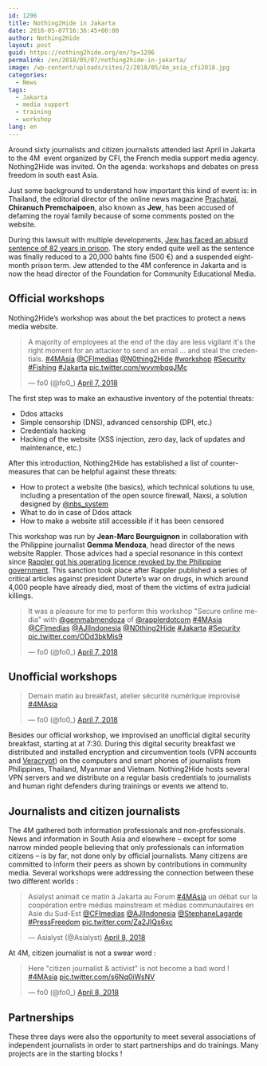 ```yaml
---
id: 1296
title: Nothing2Hide in Jakarta
date: 2018-05-07T16:36:45+00:00
author: Nothing2Hide
layout: post
guid: https://nothing2hide.org/en/?p=1296
permalink: /en/2018/05/07/nothing2hide-in-jakarta/
image: /wp-content/uploads/sites/2/2018/05/4m_asia_cfi2018.jpg
categories:
  - News
tags:
  - Jakarta
  - media support
  - training
  - workshop
lang: en
---
```

Around sixty journalists and citizen journalists attended last April in Jakarta  to the 4M  event organized by CFI, the French media support media agency. Nothing2Hide was invited. On the agenda: workshops and debates on press freedom in south east Asia.<!--more-->

Just some background to understand how important this kind of event is: in Thailand, the editorial director of the online news magazine [Prachatai](https://www.prachatai.com/english/), **Chiranuch Premchaipoen**, also known as **Jew**, has been accused of defaming the royal family because of some comments posted on the website.

During this lawsuit with multiple developments, [Jew has faced an absurd sentence of 82 years in prison](https://rsf.org/en/news/website-editor-facing-possible-combined-sentence-82-years-prison). The story ended quite well as the sentence was finally reduced to a 20,000 bahts fine (500 €) and a suspended eight-month prison term. Jew attended to the 4M conference in Jakarta and is now the head director of the Foundation for Community Educational Media.

## Official workshops

Nothing2Hide&rsquo;s workshop was about the bet practices to protect a news media website.

<blockquote class="twitter-tweet" data-width="525" data-dnt="true">
  <p lang="en" dir="ltr">
    A majority of employees at the end of the day are less vigilant it's the right moment for an attacker to send an email &#8230; and steal the credentials. <a href="https://twitter.com/hashtag/4MAsia?src=hash&ref_src=twsrc%5Etfw">#4MAsia</a> <a href="https://twitter.com/CFImedias?ref_src=twsrc%5Etfw">@CFImedias</a> <a href="https://twitter.com/N0thing2Hide?ref_src=twsrc%5Etfw">@N0thing2Hide</a> <a href="https://twitter.com/hashtag/workshop?src=hash&ref_src=twsrc%5Etfw">#workshop</a> <a href="https://twitter.com/hashtag/Security?src=hash&ref_src=twsrc%5Etfw">#Security</a> <a href="https://twitter.com/hashtag/Fishing?src=hash&ref_src=twsrc%5Etfw">#Fishing</a> <a href="https://twitter.com/hashtag/Jakarta?src=hash&ref_src=twsrc%5Etfw">#Jakarta</a> <a href="https://t.co/wyvmbqqJMc">pic.twitter.com/wyvmbqqJMc</a>
  </p>
  
  <p>
    &mdash; fo0 (@fo0_) <a href="https://twitter.com/fo0_/status/982769823284215808?ref_src=twsrc%5Etfw">April 7, 2018</a>
  </p>
</blockquote>



The first step was to make an exhaustive inventory of the potential threats:

  * Ddos attacks
  * Simple censorship (DNS), advanced censorship (DPI, etc.)
  * Credentials hacking
  * Hacking of the website (XSS injection, zero day, lack of updates and maintenance, etc.)

After this introduction, Nothing2Hide has established a list of counter-measures that can be helpful against these threats:

  * How to protect a website (the basics), which technical solutions tu use, including a presentation of the open source firewall, Naxsi, a solution designed by [@nbs_system](https://twitter.com/@nbs_system)
  * What to do in case of Ddos attack
  * How to make a website still accessible if it has been censored

This workshop was run by **Jean-Marc Bourguignon** in collaboration with the Philippine journalist **Gemma Mendoza**, head director of the news website Rappler. Those advices had a special resonance in this context since [Rappler got his operating licence revoked by the Philippine government](https://rsf.org/en/news/philippine-government-attacks-leading-news-website-rappler). This sanction took place after Rappler published a series of critical articles against president Duterte&rsquo;s war on drugs, in which around 4,000 people have already died, most of them the victims of extra judicial killings.

<blockquote class="twitter-tweet" data-width="525" data-dnt="true">
  <p lang="en" dir="ltr">
    It was a pleasure for me to perform this workshop "Secure online media" with <a href="https://twitter.com/gemmabmendoza?ref_src=twsrc%5Etfw">@gemmabmendoza</a> of <a href="https://twitter.com/rapplerdotcom?ref_src=twsrc%5Etfw">@rapplerdotcom</a> <a href="https://twitter.com/hashtag/4MAsia?src=hash&ref_src=twsrc%5Etfw">#4MAsia</a> <a href="https://twitter.com/CFImedias?ref_src=twsrc%5Etfw">@CFImedias</a> <a href="https://twitter.com/AJIIndonesia?ref_src=twsrc%5Etfw">@AJIIndonesia</a> <a href="https://twitter.com/N0thing2Hide?ref_src=twsrc%5Etfw">@N0thing2Hide</a> <a href="https://twitter.com/hashtag/Jakarta?src=hash&ref_src=twsrc%5Etfw">#Jakarta</a> <a href="https://twitter.com/hashtag/Security?src=hash&ref_src=twsrc%5Etfw">#Security</a> <a href="https://t.co/ODd3bkMis9">pic.twitter.com/ODd3bkMis9</a>
  </p>
  
  <p>
    &mdash; fo0 (@fo0_) <a href="https://twitter.com/fo0_/status/982762422317604864?ref_src=twsrc%5Etfw">April 7, 2018</a>
  </p>
</blockquote>



## Unofficial workshops

<blockquote class="twitter-tweet" data-width="525" data-dnt="true">
  <p lang="fr" dir="ltr">
    Demain matin au breakfast, atelier sécurité numérique improvisé <a href="https://twitter.com/hashtag/4MAsia?src=hash&ref_src=twsrc%5Etfw">#4MAsia</a>
  </p>
  
  <p>
    &mdash; fo0 (@fo0_) <a href="https://twitter.com/fo0_/status/982660818117394443?ref_src=twsrc%5Etfw">April 7, 2018</a>
  </p>
</blockquote>



Besides our official workshop, we improvised an unofficial digital security breakfast, starting at at 7:30. During this digital security breakfast we distributed and installed encryption and circumvention tools (VPN accounts and [Veracrypt](https://www.veracrypt.fr/en/Home.html)) on the computers and smart phones of journalists from Philippines, Thailand, Myanmar and Vietnam. Nothing2Hide hosts several VPN servers and we distribute on a regular basis credentials to journalists and human right defenders during trainings or events we attend to.

## Journalists and citizen journalists

The 4M gathered both information professionals and non-professionals. News and information in South Asia and elsewhere &#8211; except for some narrow minded people believing that only professionals can information citizens &#8211; is by far, not done only by official journalists. Many citizens are committed to inform their peers as shown by contributions in community media. Several workshops were addressing the connection between these two different worlds :

<blockquote class="twitter-tweet" data-width="525" data-dnt="true">
  <p lang="fr" dir="ltr">
    Asialyst animait ce matin à Jakarta au Forum <a href="https://twitter.com/hashtag/4MAsia?src=hash&ref_src=twsrc%5Etfw">#4MAsia</a> un débat sur la coopération entre médias mainstream et médias communautaires en Asie du Sud-Est <a href="https://twitter.com/CFImedias?ref_src=twsrc%5Etfw">@CFImedias</a> <a href="https://twitter.com/AJIIndonesia?ref_src=twsrc%5Etfw">@AJIIndonesia</a> <a href="https://twitter.com/StephaneLagarde?ref_src=twsrc%5Etfw">@StephaneLagarde</a> <a href="https://twitter.com/hashtag/PressFreedom?src=hash&ref_src=twsrc%5Etfw">#PressFreedom</a> <a href="https://t.co/Za2JIQs6xc">pic.twitter.com/Za2JIQs6xc</a>
  </p>
  
  <p>
    &mdash; Asialyst (@Asialyst) <a href="https://twitter.com/Asialyst/status/982845436363968512?ref_src=twsrc%5Etfw">April 8, 2018</a>
  </p>
</blockquote>



At 4M, citizen journalist is not a swear word :

<blockquote class="twitter-tweet" data-width="525" data-dnt="true">
  <p lang="en" dir="ltr">
    Here "citizen journalist & activist" is not become a bad word ! <a href="https://twitter.com/hashtag/4MAsia?src=hash&ref_src=twsrc%5Etfw">#4MAsia</a> <a href="https://t.co/s6Nq0iWsNV">pic.twitter.com/s6Nq0iWsNV</a>
  </p>
  
  <p>
    &mdash; fo0 (@fo0_) <a href="https://twitter.com/fo0_/status/982817798979125253?ref_src=twsrc%5Etfw">April 8, 2018</a>
  </p>
</blockquote>



## Partnerships

These three days were also the opportunity to meet several associations of independent journalists in order to start partnerships and do trainings. Many projects are in the starting blocks !
